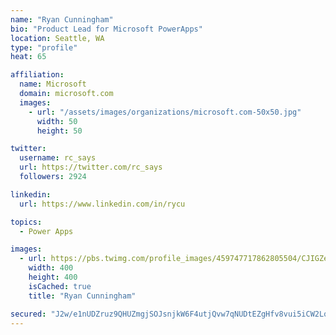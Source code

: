 ```yaml
---
name: "Ryan Cunningham"
bio: "Product Lead for Microsoft PowerApps"
location: Seattle, WA
type: "profile"
heat: 65

affiliation:
  name: Microsoft
  domain: microsoft.com
  images:
    - url: "/assets/images/organizations/microsoft.com-50x50.jpg"
      width: 50
      height: 50

twitter:
  username: rc_says
  url: https://twitter.com/rc_says
  followers: 2924

linkedin:
  url: https://www.linkedin.com/in/rycu

topics:
  - Power Apps

images:
  - url: https://pbs.twimg.com/profile_images/459747717862805504/CJIGZejd_400x400.png
    width: 400
    height: 400
    isCached: true
    title: "Ryan Cunningham"

secured: "J2w/e1nUDZruz9QHUZmgjSOJsnjkW6F4utjQvw7qNUDtEZgHfv8vui5iCW2Lqs1baJjpR6N+hBoYdAXySgwPFUdUIgg1jqyWjmmJGSomFdcK504yZJ8n5MIRnMND7zq7DesyWDhkvLYQfwwKCYlrUO+woF1QxbU42QJNYJsdxOAvpIggWrpfLRH6HlJDeoBrBDLTOlIuq6bvfcWFek50bNSpJ+BfGs3Hnr78LuBhHsEsWVRjtp7J6jkhwKbIkSpPc6I6htXd0KRQf4/8uTMjIVusLpylPL3A6GA+FcjWXR9Z1vuGp90vU4k5L4EL5nLKdFar4x2MQod8FNTFISjSQ8ELCbuYHeH30ekcFLl/pfGfh7IUc3Oz8xQT7j378cJbNxmXW1hlVMz6KJklKVpf7ggrBIic1xZ5ITBeIHF2iGA=;3KVq81x6UAzGNGXnifVAXw=="
---
```


